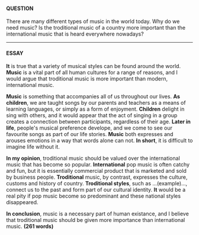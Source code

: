 #### QUESTION
There are many different types of music in the world today. Why do we need music? Is the troditional music of a country more important than the international music that is heard everywhere nowadays?
***
#### ESSAY
**It** is true that a variety of musical styles can be found around the world. **Music** is a vital part of all human cultures for a range of reasons, and I would argue that troditional music is more important than modern, international music.

**Music** is something that accompanies all of us throughout our lives. **As children**, we are taught songs by our parents and teachers as a means of learning languages, or simply as a form of enjoyment. **Children** delight in sing with others, and it would appear that the act of singing in a group creates a connection between participants, regardless of their age. **Later in life**, people's musical preference develope, and we come to see our favourite songs as part of our life stories. **Music** both expresses and arouses emotions in a way that words alone can not. **In short**, it is difficult to imagine life without it.

**In my opinion**, troditional music should be valued over the international music that has become so popular. **International** pop music is often catchy and fun, but it is essentially commercial product that is marketed and sold by business people. **Troditional** music, by contrast, expresses the culture, customs and history of country. **Troditional styles**, such as ...(example)..., connect us to the past and form part of our cultural identity. **It** would be a real pity if pop music become so predominant and these national styles disappeared.

**In conclusion**, music is a necessary part of human existance, and I believe that troditional music should be given more importance than international music.
**(261 words)**